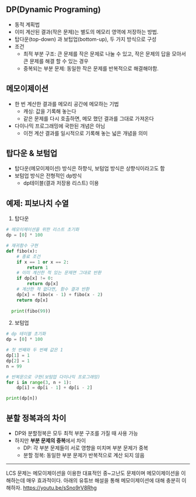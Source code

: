 ## DP(Dynamic Programing)
  * 동적 계획법
  * 이미 계산된 결과(작은 문제)는 별도의 메모리 영역에 저장하는 방법.
  * 탑다운(top-down) 과 보텁업(bottom-up), 두 가지 방식으로 구성
  * 조건
    - 최적 부분 구조: 큰 문제를 작은 문제로 나눌 수 있고, 작은 문제의 답을 모아서 큰 문제를 해결 할 수 있는 경우
    - 중복되는 부분 문제: 동일한 작은 문제를 반복적으로 해결해야함.

## 메모이제이션
  * 한 번 계산한 결과를 메모리 공간에 메모하는 기법
    - 캐싱: 값을 기록해 놓는다
    - 같은 문제를 다시 호출하면, 메모 했던 결과를 그대로 가져온다
  * 다이나믹 프로그래밍에 국한된 개념은 아님
    - 이전 계산 결과를 일시적으로 기록해 놓는 넓은 개념을 의미

## 탑다운 & 보텀업
  * 탑다운(메모이제이션) 방식은 하향식, 보텀업 방식은 상향식이라고도 함
  * 보텀업 방식은 전형적인 dp방식
    - dp테이블(결과 저장용 리스트) 이용

## 예제: 피보나치 수열
   1. 탑다운
```python
# 메모이제이션을 위한 리스트 초기화
dp = [0] * 100

# 재귀함수 구현
def fibo(x):
    # 종료 조건
    if x == 1 or x == 2:
        return 1
    # 이미 계산한 적 있는 문제면 그대로 반환
    if dp[x] != 0:
        return dp[x]
    # 계산한 적 없다면, 함수 결과 반환
    dp[x] = fibo(x - 1) + fibo(x - 2)
    return dp[x]
  
  print(fibo(99))
  ```
   2. 보텀업
  ```python
  # dp 테이블 초기화
  dp = [0] * 100
  
  # 첫 번째와 두 번째 값은 1
  dp[1] = 1
  dp[2] = 1
  n = 99
  
  # 반복문으로 구현(보텀업 다이나믹 프로그래밍)
  for i in range(3, n + 1):
      dp[i] = dp[i - 1] + dp[i - 2]
  
  print(dp[n])
  ```
 ## 분할 정복과의 차이
   * DP와 분할정복은 모두 최적 부분 구조를 가질 때 사용 가능
   * 하지만 **부분 문제의 중복**에서 차이
     - DP: 각 부분 문제들이 서로 영향을 미치며 부분 문제가 중복
     - 분할 정복: 동일한 부분 문제가 반복적으로 계산 되지 않음
 
 ---
 LCS 문제는 메모이제이션을 이용한 대표적인 중~고난도 문제이며 메모이제이션을 이해하는데 매우 효과적이다.
 아래의 유튜브 해설을 통해 메모이제이션에 대해 충분히 이해하자.
 https://youtu.be/sSno9rV8Rhg

 
